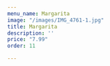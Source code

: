 ```yaml
---
menu_name: Margarita
image: "/images/IMG_4761-1.jpg"
title: Margarita
description: ''
price: "7.99"
order: 11

---
```

